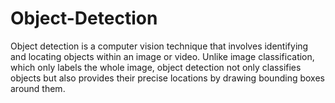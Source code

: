 # Object-Detection
Object detection is a computer vision technique that involves identifying and locating objects within an image or video. Unlike image classification, which only labels the whole image, object detection not only classifies objects but also provides their precise locations by drawing bounding boxes around them.
